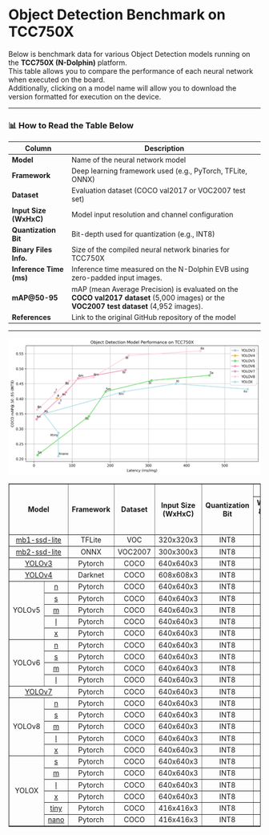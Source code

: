 # Object Detection Benchmark on TCC750X

Below is benchmark data for various Object Detection models running on the **TCC750X (N-Dolphin)** platform.  
This table allows you to compare the performance of each neural network when executed on the board.  
Additionally, clicking on a model name will allow you to download the version formatted for execution on the device.

---

### 📊 How to Read the Table Below

| Column                    | Description                                                                 |
|--------------------------|-----------------------------------------------------------------------------|
| **Model**                | Name of the neural network model     |
| **Framework**            | Deep learning framework used (e.g., PyTorch, TFLite, ONNX)                  |
| **Dataset**              | Evaluation dataset (COCO val2017 or VOC2007 test set)                       |
| **Input Size (WxHxC)**   | Model input resolution and channel configuration                            |
| **Quantization Bit**     | Bit-depth used for quantization (e.g., INT8)                                |
| **Binary Files Info.**   | Size of the compiled neural network binaries for TCC750X                    |
| **Inference Time (ms)**  | Inference time measured on the N-Dolphin EVB using zero-padded input images.                               |
| **mAP@50-95**             | mAP (mean Average Precision) is evaluated on the **COCO val2017 dataset** (5,000 images) or the **VOC2007 test dataset** (4,952 images).                    |
| **References**           | Link to the original GitHub repository of the model                         |

---

<!--
아래는 TCC750X에서 실행되는 Object Detection 모델의 벤치마크 자료입니다.
이 표를 통해 각 신경망이 N-Dolphin (TCC750X) 보드에서 실행될 때의 성능을 확인할 수 있습니다.
또한, 신경망 이름을 클릭하면 해당 보드에서 실행할 수 있는 형식의 결과물을 다운로드할 수 있습니다.

참조사항
Detections/Dataset: COCO
Evaluation: tc-nn-toolkit을 이용하여 측정한 결과입니다.
- Evaluation Result의 FP32: .enlight 확장자로 변환된 상태에서 측정된 값입니다.
Inference Time: N-Dolphin EVB에서 실행한 결과입니다.
Reference: 신경망 모델의 원본 GitHub 링크로 연결됩니다.
-->

![YOLO Model Performance](../../docs/image/od_performance.png)

<table border="1" cellspacing="0" cellpadding="5">
    <thead>
        <tr>
            <th align="center" rowspan="2" colspan="2">Model</th>
            <th rowspan="2">Framework</th>
            <th rowspan="2">Dataset</th>
            <th rowspan="2">Input Size (WxHxC)</th>
            <th rowspan="2">Quantization Bit</th>
            <th colspan="2">Binary Files Info.</th>
            <th rowspan="2">Inference Time(ms)</th>
            <th colspan="2">mAP@50-95</th>
            <th rowspan="2">References</th>
        </tr>
        <tr>
            <th>Weight & Bias Bin.(MB)</th>
            <th>Command Bin.(KB)</th>
            <th>FP32</th>
            <th>INT8</th>
        </tr>
    </thead>
    <tbody>
        <tr>
            <td align="center" colspan="2"><a href="MobileNet/lite-model_ssd_mobilenet_v1_100_320_fp32_nms_1/">mb1-ssd-lite</a></td> <!-- Model -->
            <td align="center">TFLite</td> <!-- Framework -->
            <td align="center">VOC</td> <!-- Detections/DataSet -->
            <td align="center">320x320x3</td> <!-- Input Size (WxHxC) -->
            <td align="center">INT8</td> <!-- Quantization Bit -->
            <td align="center">8</td> <!-- Compiled NN Information: Weight, Bias Binary Size(MB) -->
            <td align="center">44</td> <!-- Compiled NN Information: Command Binary Size(KB) -->
            <td align="center">2.54</td> <!-- Inference Time(msec): EVB -->
            <td align="center">TBD</td> <!-- Evaluation Result: FP32 -->
            <td align="center">TBD</td> <!-- Evaluation Result: INT8 -->
            <td align="center"><a href="https://tfhub.dev/iree/lite-model/ssd_mobilenet_v1_100_320/fp32/nms/1">GitHub<a></td> <!-- References: Link -->
        </tr>
        <tr>
            <td align="center" colspan="2"><a href="MobileNet/mb2_ssd_lite/">mb2-ssd-lite</a></td> <!-- Model -->
            <td align="center">ONNX</td> <!-- Framework -->
            <td align="center">VOC2007</td> <!-- Detections/DataSet -->
            <td align="center">300x300x3</td> <!-- Input Size (WxHxC) -->
            <td align="center">INT8</td> <!-- Quantization Bit -->
            <td align="center">4</td> <!-- Compiled NN Information: Weight, Bias Binary Size(MB) -->
            <td align="center">56</td> <!-- Compiled NN Information: Command Binary Size(KB) -->
            <td align="center">2.08</td> <!-- Inference Time(msec): EVB -->
            <td align="center">TBD</td> <!-- Evaluation Result: FP32 -->
            <td align="center">TBD</td> <!-- Evaluation Result: INT8 -->
            <td align="center"><a href="https://github.com/openedges/pytorch-ssd">GitHub<a></td> <!-- References: Link -->
        </tr>
        <tr>
            <td align="center" colspan="2"><a href="Yolo/yolov3/">YOLOv3</a></td> <!-- Model -->
            <td align="center">Pytorch</td> <!-- Framework -->
            <td align="center">COCO</td> <!-- Detections/DataSet -->
            <td align="center">640x640x3</td> <!-- Input Size (WxHxC) -->
            <td align="center">INT8</td> <!-- Quantization Bit -->
            <td align="center">60</td> <!-- Compiled NN Information: Weight, Bias Binary Size(MB) -->
            <td align="center">232</td> <!-- Compiled NN Information: Command Binary Size(KB) -->
            <td align="center">66.3</td> <!-- Inference Time(msec): EVB -->
            <td align="center">0.439</td> <!-- Evaluation Result: FP32 -->
            <td align="center">0.386</td> <!-- Evaluation Result: INT8 -->
            <td align="center"><a href="https://github.com/ultralytics/yolov3">GitHub<a></td> <!-- References: Link -->
        </tr>
        <tr>
            <td align="center" colspan="2"><a href="Yolo/yolov4/">YOLOv4</a></td> <!-- Model -->
            <td align="center">Darknet</td> <!-- Framework -->
            <td align="center">COCO</td> <!-- Detections/DataSet -->
            <td align="center">608x608x3</td> <!-- Input Size (WxHxC) -->
            <td align="center">INT8</td> <!-- Quantization Bit -->
            <td align="center">62</td> <!-- Compiled NN Information: Weight, Bias Binary Size(MB) -->
            <td align="center">308</td> <!-- Compiled NN Information: Command Binary Size(KB) -->
            <td align="center">60.14</td> <!-- Inference Time(msec): EVB -->
            <td align="center">0.501</td> <!-- Evaluation Result: FP32 -->
            <td align="center">0.402</td> <!-- Evaluation Result: INT8 -->
            <td align="center"><a href="https://github.com/AlexeyAB/darknet/blob/master/cfg/yolov4.cfg">Github<a></td> <!-- References: Link -->
        </tr>
        <tr>
            <td align="center" rowspan="5" class="model">YOLOv5</td> <!-- Model -->
            <td align="center" class="variant"><a href="Yolo/yolov5/yolov5n/">n</a></td>
            <td align="center">Pytorch</td> <!-- Framework -->
            <td align="center">COCO</td> <!-- Detections/DataSet -->
            <td align="center">640x640x3</td> <!-- Input Size (WxHxC) -->
            <td align="center">INT8</td> <!-- Quantization Bit -->
            <td align="center">2</td> <!-- Compiled NN Information: Weight, Bias Binary Size(MB) -->
            <td align="center">80</td> <!-- Compiled NN Information: Command Binary Size(KB) -->
            <td align="center">9.38</td> <!-- Inference Time(msec): EVB -->
            <td align="center">0.246</td> <!-- Evaluation Result: FP32 -->
            <td align="center">0.213</td> <!-- Evaluation Result: INT8 -->
            <td align="center" rowspan="5"><a href="https://github.com/ultralytics/yolov5">GitHub<a></td> <!-- References: Link -->
        </tr>
        <tr>
            <td align="center" class="variant"><a href="Yolo/yolov5/yolov5s/">s</a></td> <!-- Model -->
            <td align="center">Pytorch</td> <!-- Framework -->
            <td align="center">COCO</td> <!-- Detections/DataSet -->
            <td align="center">640x640x3</td> <!-- Input Size (WxHxC) -->
            <td align="center">INT8</td> <!-- Quantization Bit -->
            <td align="center">7</td> <!-- Compiled NN Information: Weight, Bias Binary Size(MB) -->
            <td align="center">144</td> <!-- Compiled NN Information: Command Binary Size(KB) -->
            <td align="center">14.7</td> <!-- Inference Time(msec): EVB -->
            <td align="center">0.342</td> <!-- Evaluation Result: FP32 -->
            <td align="center">0.303</td> <!-- Evaluation Result: INT8 -->
        </tr>
        <tr>
            <td align="center" class="variant"><a href="Yolo/yolov5/yolov5m/">m</a></td> <!-- Model -->
            <td align="center">Pytorch</td> <!-- Framework -->
            <td align="center">COCO</td> <!-- Detections/DataSet -->
            <td align="center">640x640x3</td> <!-- Input Size (WxHxC) -->
            <td align="center">INT8</td> <!-- Quantization Bit -->
            <td align="center">21</td> <!-- Compiled NN Information: Weight, Bias Binary Size(MB) -->
            <td align="center">188</td> <!-- Compiled NN Information: Command Binary Size(KB) -->
            <td align="center">34.9</td> <!-- Inference Time(msec): EVB -->
            <td align="center">0.424</td> <!-- Evaluation Result: FP32 -->
            <td align="center">0.385</td> <!-- Evaluation Result: INT8 -->
        </tr>
        <tr>
            <td align="center" class="variant"><a href="Yolo/yolov5/yolov5l/">l</a></td> <!-- Model -->
            <td align="center">Pytorch</td> <!-- Framework -->
            <td align="center">COCO</td> <!-- Detections/DataSet -->
            <td align="center">640x640x3</td> <!-- Input Size (WxHxC) -->
            <td align="center">INT8</td> <!-- Quantization Bit -->
            <td align="center">45</td> <!-- Compiled NN Information: Weight, Bias Binary Size(MB) -->
            <td align="center">308</td> <!-- Compiled NN Information: Command Binary Size(KB) -->
            <td align="center">55.17</td> <!-- Inference Time(msec): EVB -->
            <td align="center">0.461</td> <!-- Evaluation Result: FP32 -->
            <td align="center">0.406</td> <!-- Evaluation Result: INT8 -->
        </tr>
        <tr>
            <td align="center" class="variant"><a href="Yolo/yolov5/yolov5x/">x</a></td> <!-- Model -->
            <td align="center">Pytorch</td> <!-- Framework -->
            <td align="center">COCO</td> <!-- Detections/DataSet -->
            <td align="center">640x640x3</td> <!-- Input Size (WxHxC) -->
            <td align="center">INT8</td> <!-- Quantization Bit -->
            <td align="center">83</td> <!-- Compiled NN Information: Weight, Bias Binary Size(MB) -->
            <td align="center">460</td> <!-- Compiled NN Information: Command Binary Size(KB) -->
            <td align="center">107.53</td> <!-- Inference Time(msec): EVB -->
            <td align="center">0.478</td> <!-- Evaluation Result: FP32 -->
            <td align="center">0.437</td> <!-- Evaluation Result: INT8 -->
        </tr>
        <tr>
            <td align="center" rowspan="4" class="model">YOLOv6</td> <!-- Model -->
            <td align="center" class="variant"><a href="Yolo/yolov6/yolov6n/">n</a></td> <!-- Models: Variant -->
            <td align="center">Pytorch</td> <!-- Framework -->
            <td align="center">COCO</td> <!-- Detections/DataSet -->
            <td align="center">640x640x3</td> <!-- Input Size (WxHxC) -->
            <td align="center">INT8</td> <!-- Quantization Bit -->
            <td align="center">5</td> <!-- Compiled NN Information: Weight, Bias Binary Size(MB) -->
            <td align="center">40</td> <!-- Compiled NN Information: Command Binary Size(KB) -->
            <td align="center">6.75</td> <!-- Inference Time(msec): EVB -->
            <td align="center">0.353</td> <!-- Evaluation Result: FP32 -->
            <td align="center">0.332</td> <!-- Evaluation Result: INT8 -->
            <td align="center" rowspan="4"><a href="https://github.com/meituan/YOLOv6">GitHub<a></td> <!-- References: Link -->
        </tr>
        <tr>
            <td align="center" class="variant"><a href="Yolo/yolov6/yolov6s/">s</a></td> <!-- Model -->
            <td align="center">Pytorch</td> <!-- Framework -->
            <td align="center">COCO</td> <!-- Detections/DataSet -->
            <td align="center">640x640x3</td> <!-- Input Size (WxHxC) -->
            <td align="center">INT8</td> <!-- Quantization Bit -->
            <td align="center">18</td> <!-- Compiled NN Information: Weight, Bias Binary Size(MB) -->
            <td align="center">84</td> <!-- Compiled NN Information: Command Binary Size(KB) -->
            <td align="center">20.96</td> <!-- Inference Time(msec): EVB -->
            <td align="center">0.422</td> <!-- Evaluation Result: FP32 -->
            <td align="center">0.384</td> <!-- Evaluation Result: INT8 -->
        </tr>
        <tr>
            <td align="center" class="variant"><a href="Yolo/yolov6/yolov6m/">m</a></td> <!-- Model -->
            <td align="center">Pytorch</td> <!-- Framework -->
            <td align="center">COCO</td> <!-- Detections/DataSet -->
            <td align="center">640x640x3</td> <!-- Input Size (WxHxC) -->
            <td align="center">INT8</td> <!-- Quantization Bit -->
            <td align="center">34</td> <!-- Compiled NN Information: Weight, Bias Binary Size(MB) -->
            <td align="center">116</td> <!-- Compiled NN Information: Command Binary Size(KB) -->
            <td align="center">37.96</td> <!-- Inference Time(msec): EVB -->
            <td align="center">0.468</td> <!-- Evaluation Result: FP32 -->
            <td align="center">0.462</td> <!-- Evaluation Result: INT8 -->
        </tr>
        <tr>
            <td align="center" class="variant"><a href="Yolo/yolov6/yolov6l/">l</a></td> <!-- Model -->
            <td align="center">Pytorch</td> <!-- Framework -->
            <td align="center">COCO</td> <!-- Detections/DataSet -->
            <td align="center">640x640x3</td> <!-- Input Size (WxHxC) -->
            <td align="center">INT8</td> <!-- Quantization Bit -->
            <td align="center">57</td> <!-- Compiled NN Information: Weight, Bias Binary Size(MB) -->
            <td align="center">240</td> <!-- Compiled NN Information: Command Binary Size(KB) -->
            <td align="center">69.06</td> <!-- Inference Time(msec): EVB -->
            <td align="center">0.496</td> <!-- Evaluation Result: FP32 -->
            <td align="center">0.489</td> <!-- Evaluation Result: INT8 -->
        </tr>
        <tr>
            <td align="center" colspan="2"><a href="Yolo/yolov7/">YOLOv7</a></td> <!-- Model -->
            <td align="center">Pytorch</td> <!-- Framework -->
            <td align="center">COCO</td> <!-- Detections/DataSet -->
            <td align="center">640x640x3</td> <!-- Input Size (WxHxC) -->
            <td align="center">INT8</td> <!-- Quantization Bit -->
            <td align="center">36</td> <!-- Compiled NN Information: Weight, Bias Binary Size(MB) -->
            <td align="center">244</td> <!-- Compiled NN Information: Command Binary Size(KB) -->
            <td align="center">55.0</td> <!-- Inference Time(msec): EVB -->
            <td align="center">0.479</td> <!-- Evaluation Result: FP32 -->
            <td align="center">0.421</td> <!-- Evaluation Result: INT8 -->
            <td align="center"><a href="https://github.com/WongKinYiu/yolov7">GitHub<a></td> <!-- References: Link -->
        </tr>
        <tr>
            <td align="center" rowspan="5" class="model">YOLOv8</td> <!-- Model -->
            <td align="center" class="variant"><a href="Yolo/yolov8/yolov8n/">n</a></td>
            <td align="center">Pytorch</td> <!-- Framework -->
            <td align="center">COCO</td> <!-- Detections/DataSet -->
            <td align="center">640x640x3</td> <!-- Input Size (WxHxC) -->
            <td align="center">INT8</td> <!-- Quantization Bit -->
            <td align="center">4</td> <!-- Compiled NN Information: Weight, Bias Binary Size(MB) -->
            <td align="center">72</td> <!-- Compiled NN Information: Command Binary Size(KB) -->
            <td align="center">8.63</td> <!-- Inference Time(msec): EVB -->
            <td align="center">0.344</td> <!-- Evaluation Result: FP32 -->
            <td align="center">0.364</td> <!-- Evaluation Result: INT8 -->
            <td align="center" rowspan="5"><a href="https://github.com/ultralytics/ultralytics">GitHub<a></td> <!-- References: Link -->
        </tr>
        <tr>
            <td align="center" class="variant"><a href="Yolo/yolov8/yolov8s/">s</a></td> <!-- Model -->
            <td align="center">Pytorch</td> <!-- Framework -->
            <td align="center">COCO</td> <!-- Detections/DataSet -->
            <td align="center">640x640x3</td> <!-- Input Size (WxHxC) -->
            <td align="center">INT8</td> <!-- Quantization Bit -->
            <td align="center">11</td> <!-- Compiled NN Information: Weight, Bias Binary Size(MB) -->
            <td align="center">92</td> <!-- Compiled NN Information: Command Binary Size(KB) -->
            <td align="center">16.17</td> <!-- Inference Time(msec): EVB -->
            <td align="center">0.459</td> <!-- Evaluation Result: FP32 -->
            <td align="center">0.442</td> <!-- Evaluation Result: INT8 -->
        </tr>
        <tr>
            <td align="center" class="variant"><a href="Yolo/yolov8/yolov8m/">m</a></td> <!-- Model -->
            <td align="center">Pytorch</td> <!-- Framework -->
            <td align="center">COCO</td> <!-- Detections/DataSet -->
            <td align="center">640x640x3</td> <!-- Input Size (WxHxC) -->
            <td align="center">INT8</td> <!-- Quantization Bit -->
            <td align="center">25</td> <!-- Compiled NN Information: Weight, Bias Binary Size(MB) -->
            <td align="center">156</td> <!-- Compiled NN Information: Command Binary Size(KB) -->
            <td align="center">45.35</td> <!-- Inference Time(msec): EVB -->
            <td align="center">0.472</td> <!-- Evaluation Result: FP32 -->
            <td align="center">0.458</td> <!-- Evaluation Result: INT8 -->
        </tr>
        <tr>
            <td align="center" class="variant"><a href="Yolo/yolov8/yolov8l/">l</a></td> <!-- Model -->
            <td align="center">Pytorch</td> <!-- Framework -->
            <td align="center">COCO</td> <!-- Detections/DataSet -->
            <td align="center">640x640x3</td> <!-- Input Size (WxHxC) -->
            <td align="center">INT8</td> <!-- Quantization Bit -->
            <td align="center">42</td> <!-- Compiled NN Information: Weight, Bias Binary Size(MB) -->
            <td align="center">248</td> <!-- Compiled NN Information: Command Binary Size(KB) -->
            <td align="center">69.16</td> <!-- Inference Time(msec): EVB -->
            <td align="center">0.544</td> <!-- Evaluation Result: FP32 -->
            <td align="center">0.529</td> <!-- Evaluation Result: INT8 -->
        </tr>
        <tr>
            <td align="center" class="variant"><a href="Yolo/yolov8/yolov8x/">x</a></td> <!-- Model -->
            <td align="center">Pytorch</td> <!-- Framework -->
            <td align="center">COCO</td> <!-- Detections/DataSet -->
            <td align="center">640x640x3</td> <!-- Input Size (WxHxC) -->
            <td align="center">INT8</td> <!-- Quantization Bit -->
            <td align="center">66</td> <!-- Compiled NN Information: Weight, Bias Binary Size(MB) -->
            <td align="center">436</td> <!-- Compiled NN Information: Command Binary Size(KB) -->
            <td align="center">118.06</td> <!-- Inference Time(msec): EVB -->
            <td align="center">0.559</td> <!-- Evaluation Result: FP32 -->
            <td align="center">0.540</td> <!-- Evaluation Result: INT8 -->
        </tr>
        <tr>
            <td align="center" rowspan="6" class="model">YOLOX</td> <!-- Model -->
            <td align="center" class="variant"><a href="Yolo/yoloX/yolox_s/">s</a></td> <!-- Model -->
            <td align="center">Pytorch</td> <!-- Framework -->
            <td align="center">COCO</td> <!-- Detections/DataSet -->
            <td align="center">640x640x3</td> <!-- Input Size (WxHxC) -->
            <td align="center">INT8</td> <!-- Quantization Bit -->
            <td align="center">9</td> <!-- Compiled NN Information: Weight, Bias Binary Size(MB) -->
            <td align="center">188</td> <!-- Compiled NN Information: Command Binary Size(KB) -->
            <td align="center">26.29</td> <!-- Inference Time(msec): EVB -->
            <td align="center">0.355</td> <!-- Evaluation Result: FP32 -->
            <td align="center">0.350</td> <!-- Evaluation Result: INT8 -->
            <td align="center" rowspan="6"><a href="https://github.com/Megvii-BaseDetection/YOLOX">GitHub<a></td> <!-- References: Link -->
        </tr>
        <tr>
            <td align="center" class="variant"><a href="Yolo/yoloX/yolox_m/">m</a></td> <!-- Model -->
            <td align="center">Pytorch</td> <!-- Framework -->
            <td align="center">COCO</td> <!-- Detections/DataSet -->
            <td align="center">640x640x3</td> <!-- Input Size (WxHxC) -->
            <td align="center">INT8</td> <!-- Quantization Bit -->
            <td align="center">25</td> <!-- Compiled NN Information: Weight, Bias Binary Size(MB) -->
            <td align="center">236</td> <!-- Compiled NN Information: Command Binary Size(KB) -->
            <td align="center">52.79</td> <!-- Inference Time(msec): EVB -->
            <td align="center">0.424</td> <!-- Evaluation Result: FP32 -->
            <td align="center">0.371</td> <!-- Evaluation Result: INT8 -->
        </tr>
        <tr>
            <td align="center" class="variant"><a href="Yolo/yoloX/yolox_l/">l</a></td> <!-- Model -->
            <td align="center">Pytorch</td> <!-- Framework -->
            <td align="center">COCO</td> <!-- Detections/DataSet -->
            <td align="center">640x640x3</td> <!-- Input Size (WxHxC) -->
            <td align="center">INT8</td> <!-- Quantization Bit -->
            <td align="center">52</td> <!-- Compiled NN Information: Weight, Bias Binary Size(MB) -->
            <td align="center">372</td> <!-- Compiled NN Information: Command Binary Size(KB) -->
            <td align="center">79.72</td> <!-- Inference Time(msec): EVB -->
            <td align="center">0.450</td> <!-- Evaluation Result: FP32 -->
            <td align="center">0.442</td> <!-- Evaluation Result: INT8 -->
        </tr>
        <tr>
            <td align="center" class="variant"><a href="Yolo/yoloX/yolox_x/">x</a></td> <!-- Model -->
            <td align="center">Pytorch</td> <!-- Framework -->
            <td align="center">COCO</td> <!-- Detections/DataSet -->
            <td align="center">640x640x3</td> <!-- Input Size (WxHxC) -->
            <td align="center">INT8</td> <!-- Quantization Bit -->
            <td align="center">95</td> <!-- Compiled NN Information: Weight, Bias Binary Size(MB) -->
            <td align="center">560</td> <!-- Compiled NN Information: Command Binary Size(KB) -->
            <td align="center">141.12</td> <!-- Inference Time(msec): EVB -->
            <td align="center">0.432</td> <!-- Evaluation Result: FP32 -->
            <td align="center">0.418</td> <!-- Evaluation Result: INT8 -->
        </tr>
        <tr>
            <td align="center" class="variant"><a href="Yolo/yoloX/yolox_tiny/">tiny</a></td> <!-- Model -->
            <td align="center">Pytorch</td> <!-- Framework -->
            <td align="center">COCO</td> <!-- Detections/DataSet -->
            <td align="center">416x416x3</td> <!-- Input Size (WxHxC) -->
            <td align="center">INT8</td> <!-- Quantization Bit -->
            <td align="center">5</td> <!-- Compiled NN Information: Weight, Bias Binary Size(MB) -->
            <td align="center">64</td> <!-- Compiled NN Information: Command Binary Size(KB) -->
            <td align="center">9.26</td> <!-- Inference Time(msec): EVB -->
            <td align="center">0.287</td> <!-- Evaluation Result: FP32 -->
            <td align="center">0.277</td> <!-- Evaluation Result: INT8 -->
        </tr>
        <tr>
            <td align="center" class="variant"><a href="Yolo/yoloX/yolox_nano/">nano</a></td> <!-- Model -->
            <td align="center">Pytorch</td> <!-- Framework -->
            <td align="center">COCO</td> <!-- Detections/DataSet -->
            <td align="center">416x416x3</td> <!-- Input Size (WxHxC) -->
            <td align="center">INT8</td> <!-- Quantization Bit -->
            <td align="center">1</td> <!-- Compiled NN Information: Weight, Bias Binary Size(MB) -->
            <td align="center">64</td> <!-- Compiled NN Information: Command Binary Size(KB) -->
            <td align="center">6.71</td> <!-- Inference Time(msec): EVB -->
            <td align="center">0.209</td> <!-- Evaluation Result: FP32 -->
            <td align="center">0.069</td> <!-- Evaluation Result: INT8 -->
        </tr>
    </tbody>
</table>

